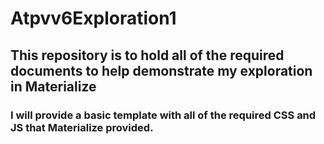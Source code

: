 # Atpvv6Exploration1

## This repository is to hold all of the required documents to help demonstrate my exploration in Materialize

### I will provide a basic template with all of the required CSS and JS that Materialize provided. 
